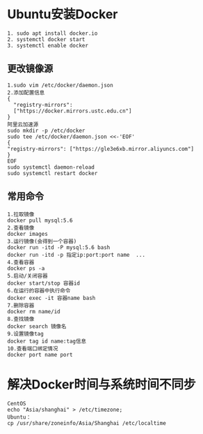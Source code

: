 # Ubuntu安装Docker

    1. sudo apt install docker.io
    2. systemctl docker start
    3. systemctl enable docker

## 更改镜像源

    1.sudo vim /etc/docker/daemon.json
    2.添加配置信息
    {
      "registry-mirrors":  
      ["https://docker.mirrors.ustc.edu.cn"]
    } 
    阿里云加速源
    sudo mkdir -p /etc/docker
    sudo tee /etc/docker/daemon.json <<-'EOF'
    {
    "registry-mirrors": ["https://gle3e6xb.mirror.aliyuncs.com"]
    }
    EOF
    sudo systemctl daemon-reload
    sudo systemctl restart docker
## 常用命令

    1.拉取镜像
    docker pull mysql:5.6
    2.查看镜像
    docker images
    3.运行镜像(会得到一个容器)
    docker run -itd -P mysql:5.6 bash
    docker run -itd -p 指定ip:port:port name  ...
    4.查看容器
    docker ps -a
    5.启动/关闭容器
    docker start/stop 容器id
    6.在运行的容器中执行命令
    docker exec -it 容器name bash
    7.删除容器
    docker rm name/id
    8.查找镜像
    docker search 镜像名
    9.设置镜像tag
    docker tag id name:tag信息
    10.查看端口绑定情况
    docker port name port

# 解决Docker时间与系统时间不同步

    CentOS
    echo "Asia/shanghai" > /etc/timezone;
    Ubuntu：
    cp /usr/share/zoneinfo/Asia/Shanghai /etc/localtime
    
